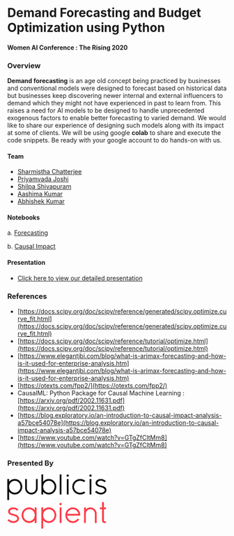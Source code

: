 # Demand Forecasting and Budget Optimization using Python
#### Women AI Conference : The Rising 2020



### Overview

**Demand forecasting** is an age old concept being practiced by businesses and conventional models were designed to forecast based on historical data but businesses keep discovering newer internal and external influencers to demand which they might not have experienced in past to learn from. This raises a need for AI models to be designed to handle unprecedented exogenous factors to enable better forecasting to varied demand. We would like to share our experience of designing such models along with its impact at some of clients. We will be using google **colab** to share and execute the code snippets. Be ready with your google account to do hands-on with us.

#### Team
* [Sharmistha Chatterjee](https://www.linkedin.com/in/sharmistha-chatterjee-7a186310/)
* [Priyamvada Joshi](https://www.linkedin.com/in/priyamvada-joshi-aa51b632/)
* [Shilpa Shivapuram](https://www.linkedin.com/in/shilpashivapuram/)
* [Aashima Kumar](https://www.linkedin.com/in/aashimakumar/)
* [Abhishek Kumar](https://www.linkedin.com/in/meabhishekkumar/)


#### Notebooks

   a. [Forecasting](https://colab.research.google.com/github/datacoe-publicissapient/risingai2020/blob/master/notebooks/RMSE_MAPE_Forecasting.ipynb?authuser=4)

   b. [Causal Impact](https://colab.research.google.com/github/datacoe-publicissapient/risingai2020/blob/master/notebooks/Causal_Impact.ipynb?authuser=4)


#### Presentation
- [Click here to view our detailed presentation](https://datacoe-publicissapient.github.io/risingai2020/presentation.pdf)

### References
* [https://docs.scipy.org/doc/scipy/reference/generated/scipy.optimize.curve_fit.html](https://docs.scipy.org/doc/scipy/reference/generated/scipy.optimize.curve_fit.html)
* [https://docs.scipy.org/doc/scipy/reference/tutorial/optimize.html](https://docs.scipy.org/doc/scipy/reference/tutorial/optimize.html)
* [https://www.elegantjbi.com/blog/what-is-arimax-forecasting-and-how-is-it-used-for-enterprise-analysis.htm](https://www.elegantjbi.com/blog/what-is-arimax-forecasting-and-how-is-it-used-for-enterprise-analysis.htm)
* [https://otexts.com/fpp2/](https://otexts.com/fpp2/)
* CausalML: Python Package for Causal Machine Learning : [https://arxiv.org/pdf/2002.11631.pdf](https://arxiv.org/pdf/2002.11631.pdf)
* [https://blog.exploratory.io/an-introduction-to-causal-impact-analysis-a57bce54078e](https://blog.exploratory.io/an-introduction-to-causal-impact-analysis-a57bce54078e)
* [https://www.youtube.com/watch?v=GTgZfCltMm8](https://www.youtube.com/watch?v=GTgZfCltMm8)

### Presented By

![PublicisSapient](pslogo.png)
